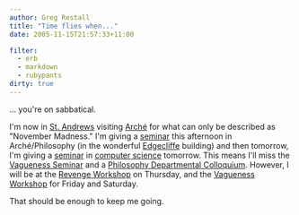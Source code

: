 ```yaml
---
author: Greg Restall
title: "Time flies when..."
date: 2005-11-15T21:57:33+11:00

filter:
  - erb
  - markdown
  - rubypants
dirty: true
---
```


... you're on sabbatical.  

I'm now in [St. Andrews](http://www.st-and.ac.uk/) visiting [Arch&eacute;](http://www.st-and.ac.uk/~arche/) for what can only be described as "November Madness."  I'm giving a [seminar](http://consequently.org/writing/invention) this afternoon in Arch&eacute;/Philosophy (in the wonderful [Edgecliffe](http://consequently.org/phonecam/Edgecliffe,%20St.%20Andrews,%20November%2015,%202005.jpg) building) and then tomorrow, I'm giving a [seminar](http://consequently.org/writing/s5nets) in [computer science](http://www.dcs.st-and.ac.uk/) tomorrow.  This means I'll miss the [Vagueness Seminar](http://weka.ucdavis.edu/~ahwiki/bin/view/Arche/VaguenessSeminar16Nov2005) and a [Philosophy Departmental Colloquium](http://weka.ucdavis.edu/~ahwiki/bin/view/Dept/EventRegister).  However, I will be at the [Revenge Workshop](http://weka.ucdavis.edu/~ahwiki/bin/view/Arche/ParadoxWorkshop) on Thursday, and the [Vagueness Workshop](http://weka.ucdavis.edu/~ahwiki/bin/view/Arche/VaguenessWorkshop5) for Friday and Saturday.

That should be enough to keep me going.